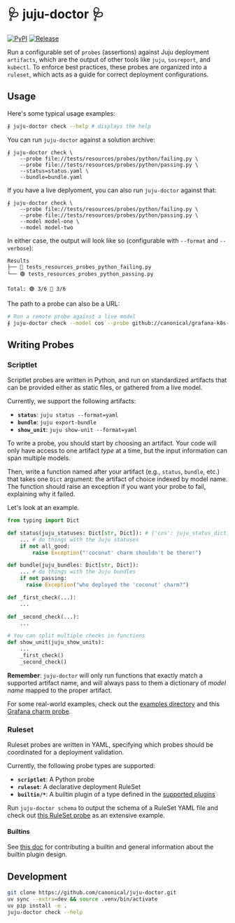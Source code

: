 # 🩺 juju-doctor 🩺

[![PyPI](https://img.shields.io/pypi/v/juju-doctor)](https://pypi.org/project/juju-doctor/)
[![Release](https://github.com/canonical/juju-doctor/actions/workflows/release.yaml/badge.svg)](https://github.com/canonical/loki-k8s-operator/actions/workflows/release.yaml)

Run a configurable set of `probes` (assertions) against Juju deployment `artifacts`, which are the output of other tools like `juju`, `sosreport`, and `kubectl`. To enforce best practices, these probes are organized into a `ruleset`, which acts as a guide for correct deployment configurations.

## Usage

Here's some typical usage examples:

```bash
∮ juju-doctor check --help # displays the help
```

You can run `juju-doctor` against a solution archive:

```
∮ juju-doctor check \
    --probe file://tests/resources/probes/python/failing.py \
    --probe file://tests/resources/probes/python/passing.py \
    --status=status.yaml \
    --bundle=bundle.yaml
```
If you have a live deplyoment, you can also run `juju-doctor` against that:
```
∮ juju-doctor check \
    --probe file://tests/resources/probes/python/failing.py \
    --probe file://tests/resources/probes/python/passing.py \
    --model model-one \
    --model model-two
```
In either case, the output will look like so (configurable with `--format` and `--verbose`):
```
Results
├── 🔴 tests_resources_probes_python_failing.py
└── 🟢 tests_resources_probes_python_passing.py

Total: 🟢 3/6 🔴 3/6
```

The path to a probe can also be a URL:
```bash
# Run a remote probe against a live model
∮ juju-doctor check --model cos --probe github://canonical/grafana-k8s-operator//probes/some_probe.py
```

## Writing Probes

### Scriptlet
Scriptlet probes are written in Python, and run on standardized artifacts that can be provided either as static files, or gathered from a live model.

Currently, we support the following artifacts:
- **`status`**: `juju status --format=yaml`
- **`bundle`**: `juju export-bundle`
- **`show_unit`**: `juju show-unit --format=yaml`

To write a probe, you should start by choosing an artifact. Your code will only have access to one artifact *type* at a time, but the input information can span multiple models. 

Then, write a function named after your artifact (e.g., `status`, `bundle`, etc.) that takes one `Dict` argument: the artifact of choice indexed by model name. The function should raise an exception if you want your probe to fail, explaining why it failed.

Let's look at an example.

```python
from typing import Dict

def status(juju_statuses: Dict[str, Dict]): # {'cos': juju_status_dict, ...}
    ... # do things with the Juju statuses
    if not all_good:
        raise Exception("'coconut' charm shouldn't be there!")

def bundle(juju_bundles: Dict[str, Dict]):
    ... # do things with the Juju bundles
    if not passing:
      raise Exception("who deployed the 'coconut' charm?")

def _first_check(...):
    ...

def _second_check(...):
    ...

# You can split multiple checks in functions
def show_unit(juju_show_units):
    ...
    _first_check()
    _second_check()
```

**Remember**: `juju-doctor` will only run functions that exactly match a supported artifact name, and will always pass to them a dictionary of *model name* mapped to the proper artifact.

For some real-world examples, check out the [examples directory](examples/) and this [Grafana charm probe](https://github.com/canonical/grafana-k8s-operator/blob/main/probes/relation_dashboard_uid.py). 

### Ruleset
Ruleset probes are written in YAML, specifying which probes should be coordinated for a deployment validation.

Currently, the following probe types are supported:
- **`scriptlet`**: A Python probe
- **`ruleset`**: A declarative deployment RuleSet
- **`builtin/*`**: A builtin plugin of a type defined in the [supported plugins](schema/builtins.json)

Run `juju-doctor schema` to output the schema of a RuleSet YAML file and check out [this RuleSet probe](tests/resources/probes/ruleset/all.yaml) as an extensive example.

#### Builtins
See [this doc](docs/how-to/contribute-a-builtin.md) for contributing a builtin and general information about the builtin plugin design.

## Development
```bash
git clone https://github.com/canonical/juju-doctor.git
uv sync --extra=dev && source .venv/bin/activate
uv pip install -e .
juju-doctor check --help
```
